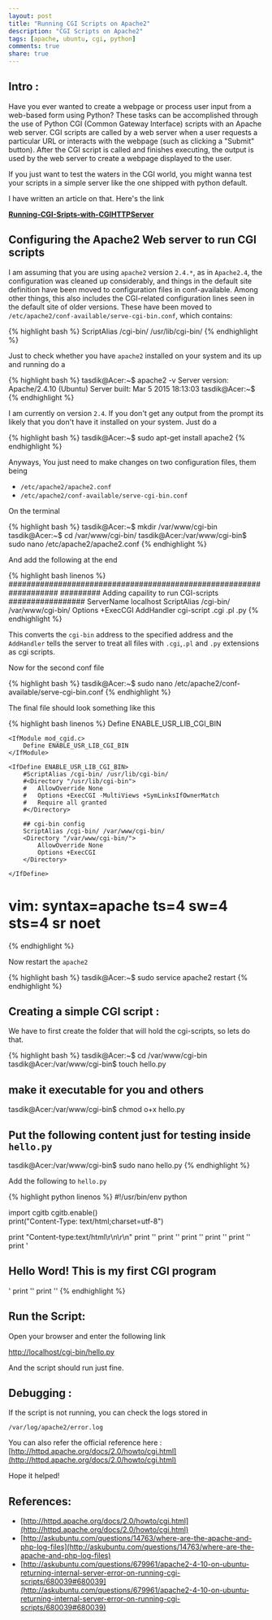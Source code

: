 ```yaml
---
layout: post
title: "Running CGI Scripts on Apache2"
description: "CGI Scripts on Apache2"
tags: [apache, ubuntu, cgi, python]
comments: true
share: true
---
```


## Intro : 

Have you ever wanted to create a webpage or process user input from a web-based form using Python? These tasks can be accomplished through the use of Python CGI (Common Gateway Interface) scripts with an Apache web server. CGI scripts are called by a web server when a user requests a particular URL or interacts with the webpage (such as clicking a "Submit" button). After the CGI script is called and finishes executing, the output is used by the web server to create a webpage displayed to the user.

If you just want to test the waters in the CGI world, you might wanna test your scripts in a simple server like the one shipped with python default. 

I have written an article on that. Here's the link 

**[Running-CGI-Sripts-with-CGIHTTPServer](http://tasdikrahman.me/2015/10/20/Running-CGI-Sripts-with-CGIHTTPServer/)**

## Configuring the Apache2 Web server to run CGI scripts 

I am assuming that you are using `apache2` version `2.4.*`,  as in `Apache2.4`, the configuration was cleaned up considerably, and things in the default site definition have been moved to configuration files in conf-available. Among other things, this also includes the CGI-related configuration lines seen in the default site of older versions. These have been moved to `/etc/apache2/conf-available/serve-cgi-bin.conf`, which contains:

{% highlight bash %}
ScriptAlias /cgi-bin/ /usr/lib/cgi-bin/
{% endhighlight %}

Just to check whether you have `apache2` installed on your system and its up and running do a 

{% highlight bash %}
tasdik@Acer:~$ apache2 -v
Server version: Apache/2.4.10 (Ubuntu)
Server built:   Mar  5 2015 18:13:03
tasdik@Acer:~$
{% endhighlight %}

I am currently on version `2.4`. If you don't get any output from the prompt its likely that you don't have it installed on your system. Just do a 

{% highlight bash %}
tasdik@Acer:~$ sudo apt-get install apache2
{% endhighlight %}

Anyways, You just need to make changes on two configuration files, them being

* `/etc/apache2/apache2.conf`
* `/etc/apache2/conf-available/serve-cgi-bin.conf`

On the terminal 

{% highlight bash %}
tasdik@Acer:~$ mkdir /var/www/cgi-bin
tasdik@Acer:~$ cd /var/www/cgi-bin/
tasdik@Acer:/var/www/cgi-bin$ sudo nano /etc/apache2/apache2.conf
{% endhighlight %}

And add the following at the end


{% highlight bash linenos %}
###################################################################
#########     Adding capaility to run CGI-scripts #################
ServerName localhost
ScriptAlias /cgi-bin/ /var/www/cgi-bin/
Options +ExecCGI
AddHandler cgi-script .cgi .pl .py
{% endhighlight %}

This converts the `cgi-bin` address to the specified address and the `AddHandler` tells the server to treat all files with `.cgi`,`.pl` and `.py` extensions as cgi scripts.

Now for the second conf file

{% highlight bash %}
tasdik@Acer:~$ sudo nano /etc/apache2/conf-available/serve-cgi-bin.conf
{% endhighlight %}

The final file should look something like this

{% highlight bash linenos %}
<IfModule mod_alias.c>
	<IfModule mod_cgi.c>
		Define ENABLE_USR_LIB_CGI_BIN
	</IfModule>

	<IfModule mod_cgid.c>
		Define ENABLE_USR_LIB_CGI_BIN
	</IfModule>

	<IfDefine ENABLE_USR_LIB_CGI_BIN>
		#ScriptAlias /cgi-bin/ /usr/lib/cgi-bin/
		#<Directory "/usr/lib/cgi-bin">
		#	AllowOverride None
		#	Options +ExecCGI -MultiViews +SymLinksIfOwnerMatch
		#	Require all granted
		#</Directory>

		## cgi-bin config
		ScriptAlias /cgi-bin/ /var/www/cgi-bin/
	    <Directory "/var/www/cgi-bin/">
	        AllowOverride None
	        Options +ExecCGI 
	    </Directory>

	</IfDefine>
</IfModule>

# vim: syntax=apache ts=4 sw=4 sts=4 sr noet
{% endhighlight %}

Now restart the `apache2`  

{% highlight bash %}
tasdik@Acer:~$ sudo service apache2 restart
{% endhighlight %}


## Creating a simple CGI script : 

We have to first create the folder that will hold the cgi-scripts, so lets do that.

{% highlight bash %}
tasdik@Acer:~$ cd /var/www/cgi-bin
tasdik@Acer:/var/www/cgi-bin$ touch hello.py
##  make it executable for you and others

tasdik@Acer:/var/www/cgi-bin$ chmod o+x hello.py

##  Put the following content just for testing inside `hello.py`
tasdik@Acer:/var/www/cgi-bin$ sudo nano hello.py
{% endhighlight %}

Add the following to `hello.py`

{% highlight python linenos %}
#!/usr/bin/env python

import cgitb
cgitb.enable()    
print("Content-Type: text/html;charset=utf-8")

print "Content-type:text/html\r\n\r\n"
print '<html>'
print '<head>'
print '<title>Hello Word - First CGI Program</title>'
print '</head>'
print '<body>'
print '<h2>Hello Word! This is my first CGI program</h2>'
print '</body>'
print '</html>'
{% endhighlight %}


## Run the Script:

Open your browser and enter the following link

[http://localhost/cgi-bin/hello.py](http://localhost/cgi-bin/hello.py)

And the script should run just fine.

## Debugging : 

If the script is not running, you can check the logs stored in 

`/var/log/apache2/error.log`

You can also refer the official reference here : [http://httpd.apache.org/docs/2.0/howto/cgi.html](http://httpd.apache.org/docs/2.0/howto/cgi.html)

Hope it helped!

## References: 

* [http://httpd.apache.org/docs/2.0/howto/cgi.html](http://httpd.apache.org/docs/2.0/howto/cgi.html)
* [http://askubuntu.com/questions/14763/where-are-the-apache-and-php-log-files](http://askubuntu.com/questions/14763/where-are-the-apache-and-php-log-files)
* [http://askubuntu.com/questions/679961/apache2-4-10-on-ubuntu-returning-internal-server-error-on-running-cgi-scripts/680039#680039](http://askubuntu.com/questions/679961/apache2-4-10-on-ubuntu-returning-internal-server-error-on-running-cgi-scripts/680039#680039)
